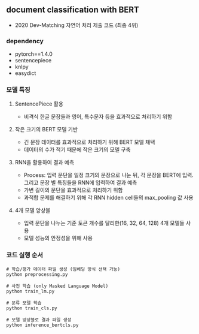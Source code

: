 ## document classification with BERT
- 2020 Dev-Matching 자연어 처리 제출 코드 (최종 4위)

### dependency
- pytorch==1.4.0  
- sentencepiece  
- knlpy  
- easydict  

### 모델 특징
1. SentencePiece 활용
   - 비격식 한글 문장들과 영어, 특수문자 등을 효과적으로 처리하기 위함
 
2. 작은 크기의 BERT 모델 기반
   - 긴 문장 데이터를 효과적으로 처리하기 위해 BERT 모델 채택
   - 데이터의 수가 적기 때문에 작은 크기의 모델 구축
 
3. RNN을 활용하여 결과 예측
   - Process: 입력 문단을 일정 크기의 문장으로 나눈 뒤, 각 문장을 BERT에 입력. 그리고 문장 별 특징들을 RNN에 입력하여 결과 예측
   - 가변 길이의 문단을 효과적으로 처리하기 위함
   - 과적합 문제를 해결하기 위해 각 RNN hidden cell들의 max_pooling 값 사용
 
4. 4개 모델 앙상블
   - 입력 문단을 나누는 기준 토큰 개수를 달리한(16, 32, 64, 128) 4개 모델들 사용
   - 모델 성능의 안정성을 위해 사용


### 코드 실행 순서
```
# 학습/평가 데이터 파일 생성 (임베딩 방식 선택 가능)
python preprocessing.py

# 사전 학습 (only Masked Language Model)
python train_lm.py

# 분류 모델 학습
python train_cls.py

# 모델 앙상블로 결과 파일 생성
python inference_bertcls.py
```
